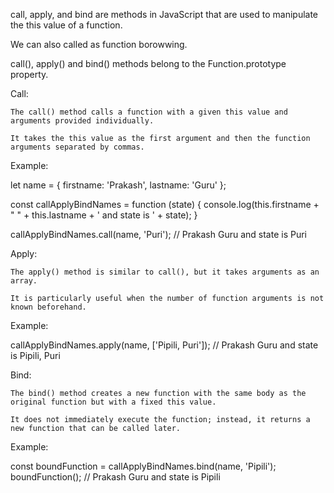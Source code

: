 call, apply, and bind are methods in JavaScript that are used to manipulate the this value of a function.

We can also called as function borowwing.

call(), apply() and bind() methods belong to the Function.prototype property.

Call:

    The call() method calls a function with a given this value and arguments provided individually.

    It takes the this value as the first argument and then the function arguments separated by commas.

Example:


let name = {
  firstname: 'Prakash',
  lastname: 'Guru'
};

const callApplyBindNames = function (state) {
  console.log(this.firstname + " " + this.lastname + ' and state is ' + state);
}

callApplyBindNames.call(name, 'Puri'); // Prakash Guru and state is Puri


Apply:

    The apply() method is similar to call(), but it takes arguments as an array.

    It is particularly useful when the number of function arguments is not known beforehand.

Example:


callApplyBindNames.apply(name, ['Pipili, Puri']); // Prakash Guru and state is Pipili, Puri


Bind:

    The bind() method creates a new function with the same body as the original function but with a fixed this value.

    It does not immediately execute the function; instead, it returns a new function that can be called later.

Example:

const boundFunction = callApplyBindNames.bind(name, 'Pipili');
boundFunction(); // Prakash Guru and state is Pipili
